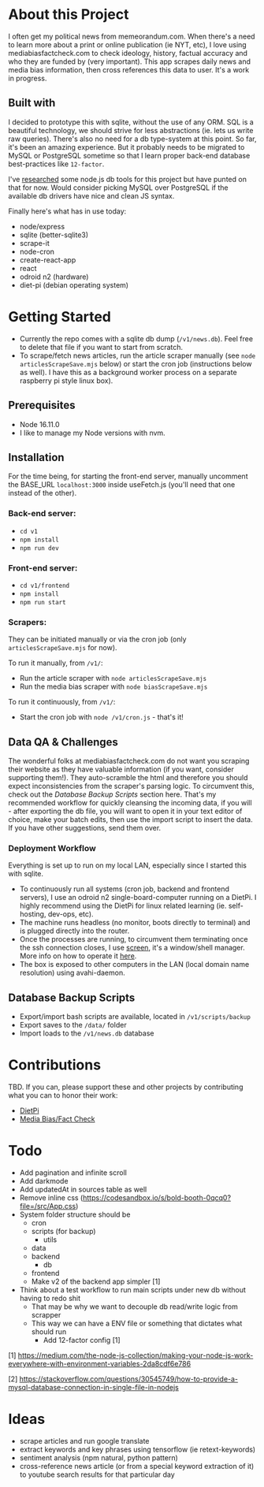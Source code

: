 # About this Project

I often get my political news from memeorandum.com. When there's a need to learn more about a print or online publication (ie NYT, etc), I love using mediabiasfactcheck.com to check ideology, history, factual accuracy and who they are funded by (very important). This app scrapes daily news and media bias information, then cross references this data to user. It's a work in progress.

## Built with

I decided to prototype this with sqlite, without the use of any ORM. SQL is a beautiful technology, we should strive for less abstractions (ie. lets us write raw queries). There's also no need for a db type-system at this point. So far, it's been an amazing experience. But it probably needs to be migrated to MySQL or PostgreSQL sometime so that I learn proper back-end database best-practices like `12-factor`.

I've [researched](https://gist.github.com/guilsa/0cdd1258c46edf3112b2cc50af03fc8c) some node.js db tools for this project but have punted on that for now. Would consider picking MySQL over PostgreSQL if the available db drivers have nice and clean JS syntax.

Finally here's what has in use today:

- node/express
- sqlite (better-sqlite3)
- scrape-it
- node-cron
- create-react-app
- react
- odroid n2 (hardware)
- diet-pi (debian operating system)

# Getting Started

- Currently the repo comes with a sqlite db dump (`/v1/news.db`). Feel free to delete that file if you want to start from scratch. 
- To scrape/fetch news articles, run the article scraper manually (see `node articlesScrapeSave.mjs` below) or start the cron job (instructions below as well). I have this as a background worker process on a separate raspberry pi style linux box).

## Prerequisites

- Node 16.11.0
 - I like to manage my Node versions with nvm.

## Installation

For the time being, for starting the front-end server, manually uncomment the BASE_URL `localhost:3000` inside useFetch.js (you'll need that one instead of the other).

### Back-end server:
- `cd v1`
- `npm install`
- `npm run dev`

### Front-end server:
- `cd v1/frontend`
- `npm install`
- `npm run start`

### Scrapers:

They can be initiated manually or via the cron job (only `articlesScrapeSave.mjs` for now).

To run it manually, from `/v1/`:

- Run the article scraper with `node articlesScrapeSave.mjs`
- Run the media bias scraper with `node biasScrapeSave.mjs`

To run it continuously, from `/v1/`:

- Start the cron job with `node /v1/cron.js` - that's it!

## Data QA & Challenges

The wonderful folks at mediabiasfactcheck.com do not want you scraping their website as they have valuable information (if you want, consider supporting them!). They auto-scramble the html and therefore you should expect inconsistencies from the scraper's parsing logic. To circumvent this, check out the _Database Backup Scripts_ section here. That's my recommended workflow for quickly cleansing the incoming data, if you will - after exporting the db file, you will want to open it in your text editor of choice, make your batch edits, then use the import script to insert the data. If you have other suggestions, send them over.

### Deployment Workflow

Everything is set up to run on my local LAN, especially since I started this with sqlite.

- To continuously run all systems (cron job, backend and frontend servers), I use an odroid n2 single-board-computer running on a DietPi. I highly recommend using the DietPi for linux related learning (ie. self-hosting, dev-ops, etc).
- The machine runs headless (no monitor, boots directly to terminal) and is plugged directly into the router. 
- Once the processes are running, to circumvent them terminating once the ssh connection closes, I use [screen](https://www.gnu.org/software/screen/), it's a window/shell manager. More info on how to operate it [here](https://gist.github.com/jctosta/af918e1618682638aa82).
- The box is exposed to other computers in the LAN (local domain name resolution) using avahi-daemon.

## Database Backup Scripts

- Export/import bash scripts are available, located in `/v1/scripts/backup`
- Export saves to the `/data/` folder
- Import loads to the `/v1/news.db` database

# Contributions

TBD. If you can, please support these and other projects by contributing what you can to honor their work:

- [DietPi](https://dietpi.com/)
- [Media Bias/Fact Check](https://mediabiasfactcheck.com/)

# Todo

- Add pagination and infinite scroll
- Add darkmode
- Add updatedAt in sources table as well
- Remove inline css (https://codesandbox.io/s/bold-booth-0qcq0?file=/src/App.css)
- System folder structure should be
  - cron
  - scripts (for backup)
    - utils
  - data
  - backend
    - db
  - frontend
  - Make v2 of the backend app simpler [1]
- Think about a test workflow to run main scripts under new db without having to redo shit
  - That may be why we want to decouple db read/write logic from scrapper
  - This way we can have a ENV file or something that dictates what should run
    - Add 12-factor config [1]

[1] https://medium.com/the-node-js-collection/making-your-node-js-work-everywhere-with-environment-variables-2da8cdf6e786

[2] https://stackoverflow.com/questions/30545749/how-to-provide-a-mysql-database-connection-in-single-file-in-nodejs

# Ideas

- scrape articles and run google translate
- extract keywords and key phrases using tensorflow (ie retext-keywords)
- sentiment analysis (npm natural, python pattern)
- cross-reference news article (or from a special keyword extraction of it) to youtube search results for that particular day

